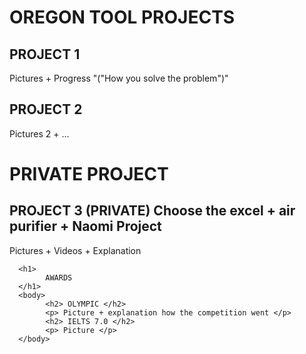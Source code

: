 <html>
      <h1>
          OREGON TOOL PROJECTS
      </h1>
      <body>
            <h2> PROJECT 1 </h2>
            <p> Pictures + Progress "("How you solve the problem")"</p>
            <h2> PROJECT 2 </h2>
            <p> Pictures 2 + ... </p>
      </body>
      <h1> PRIVATE PROJECT </h1>
      <body>
            <h2> PROJECT 3 (PRIVATE) Choose the excel + air purifier + Naomi Project </h2>
            <p> Pictures + Videos + Explanation </p>

      <h1>
            AWARDS
      </h1>
      <body>
            <h2> OLYMPIC </h2>
            <p> Picture + explanation how the competition went </p>
            <h2> IELTS 7.0 </h2>
            <p> Picture </p>
      </body>
</html>
